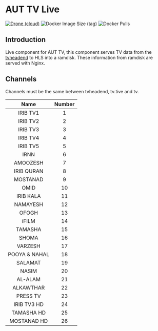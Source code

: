 # AUT TV Live

[![Drone (cloud)](https://img.shields.io/drone/build/aut-cic/tv.live.svg?style=flat-square&logo=drone)](https://cloud.drone.io/aut-cic/tv.live)
![Docker Image Size (tag)](https://img.shields.io/docker/image-size/1995parham/aut-tv-live/latest?style=flat-square&logo=docker)
![Docker Pulls](https://img.shields.io/docker/pulls/1995parham/aut-tv-live?style=flat-square&logo=docker)


## Introduction

Live component for AUT TV, this component serves TV data from the [tvheadend](https://tvheadend.org/) to HLS into a ramdisk.
These information from ramdisk are served with Nginx.

## Channels

Channels must be the same between tvheadend, tv.tive and tv.

|     Name      | Number |
| :-----------: | :----: |
|   IRIB TV1    |   1    |
|   IRIB TV2    |   2    |
|   IRIB TV3    |   3    |
|   IRIB TV4    |   4    |
|   IRIB TV5    |   5    |
|     IRNN      |   6    |
|   AMOOZESH    |   7    |
|  IRIB QURAN   |   8    |
|   MOSTANAD    |   9    |
|     OMID      |   10   |
|   IRIB KALA   |   11   |
|   NAMAYESH    |   12   |
|     OFOGH     |   13   |
|     iFILM     |   14   |
|    TAMASHA    |   15   |
|     SHOMA     |   16   |
|    VARZESH    |   17   |
| POOYA & NAHAL |   18   |
|    SALAMAT    |   19   |
|     NASIM     |   20   |
|    AL-ALAM    |   21   |
|   ALKAWTHAR   |   22   |
|   PRESS TV    |   23   |
|  IRIB TV3 HD  |   24   |
|  TAMASHA HD   |   25   |
|  MOSTANAD HD  |   26   |
